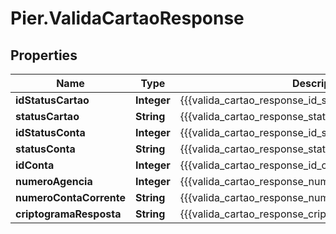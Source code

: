 # Pier.ValidaCartaoResponse

## Properties
Name | Type | Description | Notes
------------ | ------------- | ------------- | -------------
**idStatusCartao** | **Integer** | {{{valida_cartao_response_id_status_cartao_value}}} | [optional] 
**statusCartao** | **String** | {{{valida_cartao_response_status_cartao_value}}} | [optional] 
**idStatusConta** | **Integer** | {{{valida_cartao_response_id_status_conta_value}}} | [optional] 
**statusConta** | **String** | {{{valida_cartao_response_status_conta_value}}} | [optional] 
**idConta** | **Integer** | {{{valida_cartao_response_id_conta_value}}} | [optional] 
**numeroAgencia** | **Integer** | {{{valida_cartao_response_numero_agencia_value}}} | [optional] 
**numeroContaCorrente** | **String** | {{{valida_cartao_response_numero_conta_corrente_value}}} | [optional] 
**criptogramaResposta** | **String** | {{{valida_cartao_response_criptograma_resposta_value}}} | [optional] 


